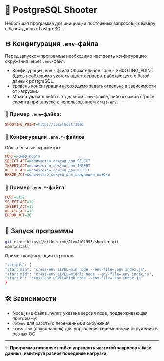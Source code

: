 # 📌 PostgreSQL Shooter

Небольшая программа для инициации постоянных запросов к серверу с базой данных PostgreSQL.

## ⚙️ Конфигурация `.env`-файла

Перед запуском программы необходимо настроить конфигурацию окружения через `.env`-файл.

  - Конфигурация .env - файла Обязательное поле - SHOOTING_POINT. Здесь необходимо указать адрес сервера, работающего с базой данных postgreSQL.
  - Уровень конфигурации необходимо задать отдельно в зависимости от нагрузки.
  - Можно указать либо в отдельном `.env`-файле, либо в самой строке скрипта при запуске с использованием `cross-env`.

### 📌 Пример `.env`-файла:

```ini
SHOOTING_POINT=http://localhost:3000
```

### 📝 Конфигурация `.env.*`-файлов

Обязательные параметры:

```ini
PORT=номер_порта
SELECT_ACT=количество_секунд_для_SELECT
INSERT_ACT=количество_секунд_для_INSERT
DELETE_ACT=количество_секунд_для_DELETE
ERROR_ACT=количество_секунд_для_симуляции_ошибки
```

### 📌 Пример `.env.*`-файла:

```ini
PORT=5432
SELECT_ACT=10
INSERT_ACT=15
DELETE_ACT=20
ERROR_ACT=30
```

## 🚀 Запуск программы
```sh
git clone https://github.com/AlexAbS1993/shooter.git
npm install
```
Пример конфигурации скриптов:
```sh
"scripts": {
"start_min": "cross-env LEVEL=min node --env-file=.env index.js",
"start_mid": "cross-env LEVEL=middle node --env-file=.env index.js",
"start_h": "cross-env LEVEL=high node --env-file=.env index.js"
}
```

## 🛠️ Зависимости

- Node.js (в файле .nvmrc указана версия node, поддерживающая программу)
- `dotenv` для работы с переменными окружения
- `cross-env` (опционально) для управления переменными окружения в разных ОС

---

✨ **Программа позволяет гибко управлять частотой запросов к базе данных, имитируя разное поведение нагрузки.**
